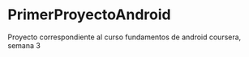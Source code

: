 # PrimerProyectoAndroid
Proyecto correspondiente al curso fundamentos de android coursera, semana 3
